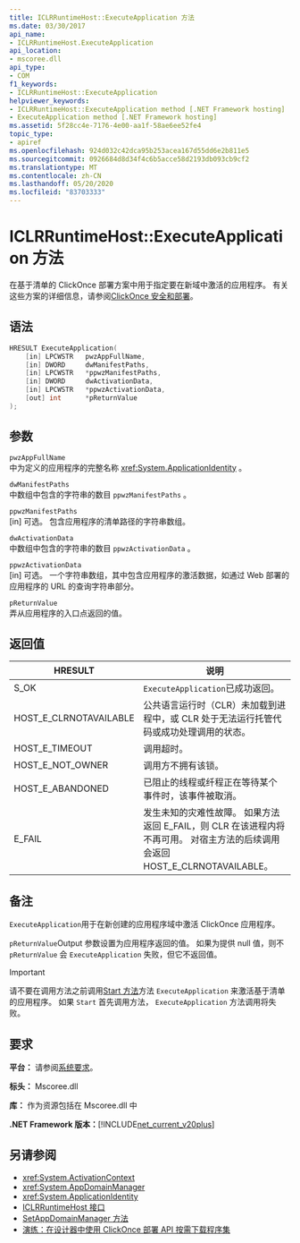 ```yaml
---
title: ICLRRuntimeHost::ExecuteApplication 方法
ms.date: 03/30/2017
api_name:
- ICLRRuntimeHost.ExecuteApplication
api_location:
- mscoree.dll
api_type:
- COM
f1_keywords:
- ICLRRuntimeHost::ExecuteApplication
helpviewer_keywords:
- ICLRRuntimeHost::ExecuteApplication method [.NET Framework hosting]
- ExecuteApplication method [.NET Framework hosting]
ms.assetid: 5f28cc4e-7176-4e00-aa1f-58ae6ee52fe4
topic_type:
- apiref
ms.openlocfilehash: 924d032c42dca95b253acea167d55dd6e2b811e5
ms.sourcegitcommit: 0926684d8d34f4c6b5acce58d2193db093cb9cf2
ms.translationtype: MT
ms.contentlocale: zh-CN
ms.lasthandoff: 05/20/2020
ms.locfileid: "83703333"
---
```

# <a name="iclrruntimehostexecuteapplication-method"></a>ICLRRuntimeHost::ExecuteApplication 方法
在基于清单的 ClickOnce 部署方案中用于指定要在新域中激活的应用程序。 有关这些方案的详细信息，请参阅[ClickOnce 安全和部署](/visualstudio/deployment/clickonce-security-and-deployment)。  
  
## <a name="syntax"></a>语法  
  
```cpp  
HRESULT ExecuteApplication(  
    [in] LPCWSTR   pwzAppFullName,  
    [in] DWORD     dwManifestPaths,  
    [in] LPCWSTR   *ppwzManifestPaths,  
    [in] DWORD     dwActivationData,  
    [in] LPCWSTR   *ppwzActivationData,  
    [out] int      *pReturnValue  
);  
```  
  
## <a name="parameters"></a>参数  
 `pwzAppFullName`  
 中为定义的应用程序的完整名称 <xref:System.ApplicationIdentity> 。  
  
 `dwManifestPaths`  
 中数组中包含的字符串的数目 `ppwzManifestPaths` 。  
  
 `ppwzManifestPaths`  
 [in] 可选。 包含应用程序的清单路径的字符串数组。  
  
 `dwActivationData`  
 中数组中包含的字符串的数目 `ppwzActivationData` 。  
  
 `ppwzActivationData`  
 [in] 可选。 一个字符串数组，其中包含应用程序的激活数据，如通过 Web 部署的应用程序的 URL 的查询字符串部分。  
  
 `pReturnValue`  
 弄从应用程序的入口点返回的值。  
  
## <a name="return-value"></a>返回值  
  
|HRESULT|说明|  
|-------------|-----------------|  
|S_OK|`ExecuteApplication`已成功返回。|  
|HOST_E_CLRNOTAVAILABLE|公共语言运行时（CLR）未加载到进程中，或 CLR 处于无法运行托管代码或成功处理调用的状态。|  
|HOST_E_TIMEOUT|调用超时。|  
|HOST_E_NOT_OWNER|调用方不拥有该锁。|  
|HOST_E_ABANDONED|已阻止的线程或纤程正在等待某个事件时，该事件被取消。|  
|E_FAIL|发生未知的灾难性故障。 如果方法返回 E_FAIL，则 CLR 在该进程内将不再可用。 对宿主方法的后续调用会返回 HOST_E_CLRNOTAVAILABLE。|  
  
## <a name="remarks"></a>备注  
 `ExecuteApplication`用于在新创建的应用程序域中激活 ClickOnce 应用程序。  
  
 `pReturnValue`Output 参数设置为应用程序返回的值。 如果为提供 null 值，则不 `pReturnValue` 会 `ExecuteApplication` 失败，但它不返回值。  
  
> [!IMPORTANT]
> 请不要在调用方法之前调用[Start 方法](iclrruntimehost-start-method.md)方法 `ExecuteApplication` 来激活基于清单的应用程序。 如果 `Start` 首先调用方法， `ExecuteApplication` 方法调用将失败。  
  
## <a name="requirements"></a>要求  
 **平台：** 请参阅[系统要求](../../get-started/system-requirements.md)。  
  
 **标头：** Mscoree.dll  
  
 **库：** 作为资源包括在 Mscoree.dll 中  
  
 **.NET Framework 版本：**[!INCLUDE[net_current_v20plus](../../../../includes/net-current-v20plus-md.md)]  
  
## <a name="see-also"></a>另请参阅

- <xref:System.ActivationContext>
- <xref:System.AppDomainManager>
- <xref:System.ApplicationIdentity>
- [ICLRRuntimeHost 接口](iclrruntimehost-interface.md)
- [SetAppDomainManager 方法](ihostcontrol-setappdomainmanager-method.md)
- [演练：在设计器中使用 ClickOnce 部署 API 按需下载程序集](/visualstudio/deployment/walkthrough-downloading-assemblies-on-demand-with-the-clickonce-deployment-api-using-the-designer)
